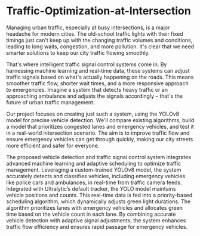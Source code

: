 # Traffic-Optimization-at-Intersection
Managing urban traffic, especially at busy intersections, is a major headache for modern cities. The old-school traffic lights with their fixed timings just can't keep up with the changing traffic volumes and conditions, leading to long waits, congestion, and more pollution. It's clear that we need smarter solutions to keep our city traffic flowing smoothly.


That's where intelligent traffic signal control systems come in. By harnessing machine learning and real-time data, these systems can adjust traffic signals based on what's actually happening on the roads. This means smoother traffic flow, shorter wait times, and a more responsive approach to emergencies. Imagine a system that detects heavy traffic or an approaching ambulance and adjusts the signals accordingly – that's the future of urban traffic management.


Our project focuses on creating just such a system, using the YOLOv8 model for precise vehicle detection. We'll compare existing algorithms, build a model that prioritizes congested lanes and emergency vehicles, and test it in a real-world intersection scenario. The aim is to improve traffic flow and ensure emergency vehicles can get through quickly, making our city streets more efficient and safer for everyone.

The proposed vehicle detection and traffic signal control system integrates advanced machine learning and adaptive scheduling to optimize traffic management. Leveraging a custom-trained YOLOv8 model, the system accurately detects and classifies vehicles, including emergency vehicles like police cars and ambulances, in real-time from traffic camera feeds. Integrated with Ultralytic’s default tracker, the YOLO model maintains vehicle positions and counts. This real-time data is fed into a priority-based scheduling algorithm, which dynamically adjusts green light durations. The algorithm prioritizes lanes with emergency vehicles and allocates green time based on the vehicle count in each lane. By combining accurate vehicle detection with adaptive signal adjustments, the system enhances traffic flow efficiency and ensures rapid passage for emergency vehicles. 
